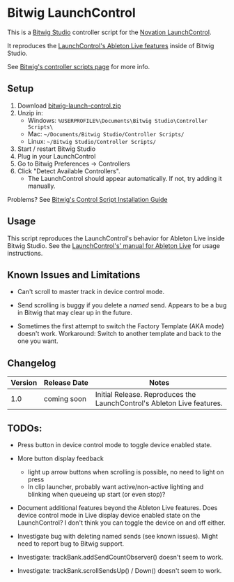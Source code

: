 # Bitwig LaunchControl

This is a [Bitwig Studio](http://www.bitwig.com) controller script for the
[Novation LaunchControl](http://global.novationmusic.com/launch/launch-control).

It reproduces the
[LaunchControl's Ableton Live features](http://global.novationmusic.com/sites/default/files/novation/downloads/7375/launch-control-ableton-live-guide.pdf)
inside of Bitwig Studio.

See [Bitwig's controller scripts page](http://www.bitwig.com/en/community/control_scripts.html) for more info.


## Setup

1. Download [bitwig-launch-control.zip](https://github.com/adamjmurray/bitwig-launch-control/archive/master.zip)
2. Unzip in:
    * Windows: `%USERPROFILE%\Documents\Bitwig Studio\Controller Scripts\ `
    * Mac: `~/Documents/Bitwig Studio/Controller Scripts/`
    * Linux: `~/Bitwig Studio/Controller Scripts/`
3. Start / restart Bitwig Studio
4. Plug in your LaunchControl
5. Go to Bitwig Preferences &rarr; Controllers
6. Click "Detect Available Controllers".
    * The LaunchControl should appear automatically. If not, try adding it manually.

Problems? See [Bitwig's Control Script Installation Guide](http://www.bitwig.com/en/community/control_scripts/installation_guide)


## Usage

This script reproduces the LaunchControl's behavior for Ableton Live inside Bitwig Studio.
See the [LaunchControl's' manual for Ableton Live](http://global.novationmusic.com/sites/default/files/novation/downloads/7375/launch-control-ableton-live-guide.pdf)
for usage instructions.


## Known Issues and Limitations

* Can't scroll to master track in device control mode.

* Send scrolling is buggy if you delete a *named* send.
  Appears to be a bug in Bitwig that may clear up in the future.

* Sometimes the first attempt to switch the Factory Template (AKA mode) doesn't work.
  Workaround: Switch to another template and back to the one you want.


## Changelog

| Version | Release&nbsp;Date | Notes |
| ------- | ------------ | ----- |
| 1.0     | coming soon | Initial Release. Reproduces the LaunchControl's Ableton Live features.


## TODOs:

* Press button in device control mode to toggle device enabled state.

* More button display feedback
  - light up arrow buttons when scrolling is possible, no need to light on press
  - In clip launcher, probably want active/non-active lighting and blinking when queueing up start (or even stop)?

* Document additional features beyond the Ableton Live features. Does device control mode in Live display device
  enabled state on the LaunchControl? I don't think you can toggle the device on and off either.

* Investigate bug with deleting named sends (see known issues). Might need to report bug to Bitwig support.

* Investigate: trackBank.addSendCountObserver() doesn't seem to work.

* Investigate: trackBank.scrollSendsUp() / Down() doesn't seem to work.
